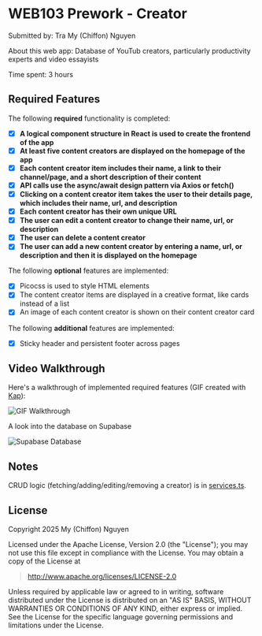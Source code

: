 # WEB103 Prework - Creator 

Submitted by: Tra My (Chiffon) Nguyen

About this web app: Database of YouTub creators, particularly productivity experts and video essayists

Time spent: 3 hours

## Required Features

The following **required** functionality is completed:

- [x] **A logical component structure in React is used to create the frontend of the app**
- [x] **At least five content creators are displayed on the homepage of the app**
- [x] **Each content creator item includes their name, a link to their channel/page, and a short description of their content**
- [x] **API calls use the async/await design pattern via Axios or fetch()**
- [x] **Clicking on a content creator item takes the user to their details page, which includes their name, url, and description**
- [x] **Each content creator has their own unique URL**
- [x] **The user can edit a content creator to change their name, url, or description**
- [x] **The user can delete a content creator**
- [x] **The user can add a new content creator by entering a name, url, or description and then it is displayed on the homepage**

The following **optional** features are implemented:

- [x] Picocss is used to style HTML elements
- [x] The content creator items are displayed in a creative format, like cards instead of a list
- [x] An image of each content creator is shown on their content creator card

The following **additional** features are implemented:

* [x] Sticky header and persistent footer across pages

## Video Walkthrough

Here's a walkthrough of implemented required features (GIF created with [Kap](https://getkap.co/)):

![GIF Walkthrough](https://i.imgur.com/TadBtz2.gif)

A look into the database on Supabase

![Supabase Database](./assets/supbase.png)

## Notes

CRUD logic (fetching/adding/editing/removing a creator) is in [services.ts](./src/services.ts).

## License

Copyright 2025 My (Chiffon) Nguyen

Licensed under the Apache License, Version 2.0 (the "License"); you may not use this file except in compliance with the License. You may obtain a copy of the License at

> http://www.apache.org/licenses/LICENSE-2.0

Unless required by applicable law or agreed to in writing, software distributed under the License is distributed on an "AS IS" BASIS, WITHOUT WARRANTIES OR CONDITIONS OF ANY KIND, either express or implied. See the License for the specific language governing permissions and limitations under the License.

